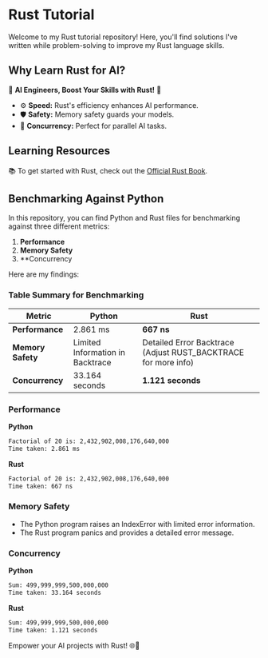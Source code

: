 # Rust Tutorial

Welcome to my Rust tutorial repository! Here, you'll find solutions I've written while problem-solving to improve my Rust language skills.

## Why Learn Rust for AI?

🤖 **AI Engineers, Boost Your Skills with Rust!** 🦀

- ⚙️ **Speed:** Rust's efficiency enhances AI performance.
- 🛡️ **Safety:** Memory safety guards your models.
- 🚀 **Concurrency:** Perfect for parallel AI tasks.

## Learning Resources

📚 To get started with Rust, check out the [Official Rust Book](https://doc.rust-lang.org/book/).

## Benchmarking Against Python

In this repository, you can find Python and Rust files for benchmarking against three different metrics:

1. **Performance**
2. **Memory Safety**
3. **Concurrency

Here are my findings:

### Table Summary for Benchmarking

| Metric            | **Python**                          | **Rust**                                                           |
|-------------------|------------------------------------|-------------------------------------------------------------------|
| **Performance**   | 2.861 ms                           | **667 ns**                                                        |
| **Memory Safety** | Limited Information in Backtrace   | Detailed Error Backtrace (Adjust RUST_BACKTRACE for more info)   |
| **Concurrency**   | 33.164 seconds                     | **1.121 seconds**                                                 |

### Performance

**Python**
```sh
Factorial of 20 is: 2,432,902,008,176,640,000
Time taken: 2.861 ms
```
**Rust**
```sh
Factorial of 20 is: 2,432,902,008,176,640,000
Time taken: 667 ns
```

### Memory Safety
- The Python program raises an IndexError with limited error information.
- The Rust program panics and provides a detailed error message.

### Concurrency
**Python**
```sh
Sum: 499,999,999,500,000,000
Time taken: 33.164 seconds
```

**Rust**
```sh
Sum: 499,999,999,500,000,000
Time taken: 1.121 seconds
```

Empower your AI projects with Rust! 🌐🤖 
